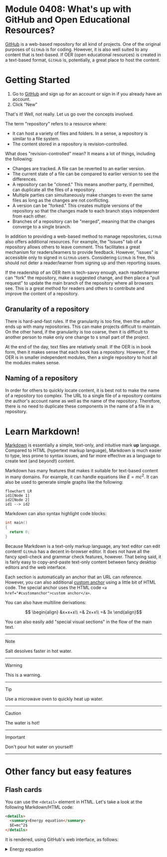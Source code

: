 # Module 0408: What's up with GitHub and Open Educational Resources?

[GitHub](https://github.com) is a web-based repository for all kind of projects. One of the original purposes of `GitHub` is for coding. However, it is also well suited to any content that is text-based. If OER (open educational resources) is created in a text-based format, `GitHub` is, potentially, a great place to host the content.

# Getting Started

1.  Go to [GitHub](https://github.com) and sign up for an account or sign in if you already have an account.
2.  Click "New"

That's it! Well, not really. Let us go over the concepts involved.

The term "repository" refers to a resource where:

* It can host a variety of files and folders. In a sense, a repository is similar to a file system.
* The content stored in a repository is revision-controlled.

What does "revision-controlled" mean? It means a lot of things, including the following:

* Changes are tracked. A file can be reverted to an earlier version.
* The current state of a file can be compared to earlier version to see the differences.
* A repository can be "cloned." This means another party, if permitted, can duplicate all the files of a repository.
* Multiple parties can simultaneously make changes to even the same files as long as the changes are not conflicting.
* A version can be "forked." This creates multiple versions of the repository so that the changes made to each branch stays independent from each other.
* Branches of a repository can be "merged", meaning that the changes converge to a single branch.

In addition to providing a web-based method to manage repositories, `GitHub` also offers additional resources. For example, the "Issues" tab of a repository allows others to leave comment. This facilitates a great mechanism for readers/learners to provide feedback. However, "issues" is accessible only to signed in `GitHub` users. Considering `GitHub` is free, this should not deter a reader/learner from signing up and then reporting issues.

If the readership of an OER item is tech-savvy enough, each reader/learner can "fork" the repository, make a suggested change, and then place a "pull request" to update the main branch of the repository where all browsers see. This is a great method for readers and others to contribute and improve the content of a repository.

## Granularity of a repository

There is hard-and-fast rules. If the granularity is too fine, then the author ends up with many repositories. This can make projects difficult to maintain. On the other hand, if the granularity is too coarse, then it is difficult to another person to make only one change to s small part of the project. 

At the end of the day, text files are relatively small. If the OER is in book form, then it makes sense that each book has a repository. However, if the OER is in smaller independent modules, then a single repository to host all the modules makes sense.

## Naming of a repository

In order for others to quickly locate content, it is best not to make the name of a repository too complex. The URL to a single file of a repository contains the author's account name as well as the name of the repository. Therefore, there is no need to duplicate these components in the name of a file in a repository.

# Learn Markdown!

[Markdown](https://www.markdownguide.org) is essentially a simple, text-only, and intuitive mark **up** language. Compared to HTML (hypertext markup language), Markdown is much easier to type, less prone to syntax issues, and far more effective as a language to create text (and beyond!) content.

Markdown has many features that makes it suitable for text-based content in many domains. For example, it can handle equations like $E=mc^2$. It can also be used to generate simple graphs like the following:

```mermaid
flowchart LR
id1[Node 1]
id2[Node 2]
id1 --> id2
```

Markdown can also syntax highlight code blocks:

```c
int main()
{
  return 0;
}
```

Because Markdown is a text-only markup language, any text editor can edit content! `GitHub` has a decent in-browser editor. It does not have all the fancy spell-check and grammar check features, however. That being said, it is fairly easy to copy-and-paste text-only content between fancy desktop editors and the web interface.

Each section is automatically an anchor that an URL can reference. However, you can also additional <a href="#customsanchor">custom anchor</a> using a little bit of HTML code. The special anchor uses the HTML code `<a href="#customanchor">custom anchor</a>`.

You can also have multiline derivations:

$$
\begin{align}
&x+x+x\\ 
=& 2x+x\\ 
=& 3x
\end{align}$$

You can also easily add "special visual sections" in the flow of the main text.

---

> [!NOTE]
> Salt desolves faster in hot water.

---

> [!WARNING]
> This is a warning.

---

> [!TIP]
> Use a microwave oven to quickly heat up water.

---

> [!CAUTION]
> The water is hot!

---

> [!IMPORTANT]
> Don't pour hot water on yourself!

---

# Other fancy but easy features

## Flash cards

You can use the `<detail>` element in HTML. Let's take a look at the following Markdown/HTML code:

```html
<details>
  <summary>Energy equation</summary>
  $E=mc^2$
</details>
```

It is rendered, using GitHub's web interface, as follows:

<details>
  <summary>Energy equation</summary>
  $E=mc^2$
</details>


